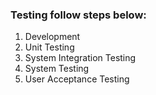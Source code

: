 



### Testing follow steps below:

1. Development
2. Unit Testing
3. System Integration Testing
4. System Testing
5. User Acceptance Testing

